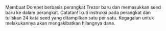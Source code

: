 Membuat Dompet berbasis perangkat Trezor baru dan memasukkan seed baru ke dalam perangkat. Catatan! Ikuti instruksi pada perangkat dan tuliskan 24 kata seed yang ditampilkan satu per satu. Kegagalan untuk melakukannya akan mengakibatkan hilangnya dana.
